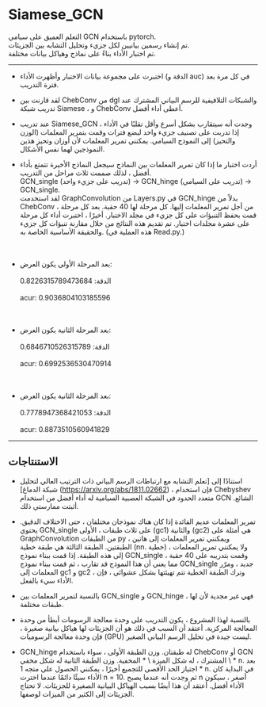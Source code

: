 # Siamese_GCN
التعلم العميق على سيامي GCN باستخدام pytorch. <br>
تم إنشاء رسمين بيانيين لكل جزيء وتحليل التشابه بين الجزيئات. <br>
تم اختبار الأداء بناءً على نماذج وهياكل بيانات مختلفة. <br>

****

* اختبرت على مجموعة بيانات الاختبار وأظهرت الأداء (الدقة و auc) في كل مرة بعد فترة التدريب. <br>

* لقد قارنت بين ChebConv من dgl والشبكات التلافيفية للرسم البياني المشترك عند تدريب شبكة Siamese ، و ChebConv أعطى أداء أفضل. <br>

* عند تدريب Siamese_GCN ، وجدت أنه سيتقارب بشكل أسرع وأقل تقلبًا في الأداء إذا تدربت على تصنيف جزيء واحد لبضع فترات وقمت بتمرير المعلمات (الوزن والتحيز) إلى النموذج السيامي. يمكنني تمرير المعلمات لأن أوزان وتحيز هذين النموذجين لهما نفس الأشكال. <br>

* أردت اختبار ما إذا كان تمرير المعلمات بين النماذج سيجعل النماذج الأخيرة تتمتع بأداء أفضل ، لذلك صممت ثلاث مراحل من التدريب. <br>
GCN_single (تدريب على جزيء واحد) -> GCN_hinge (تدريب على السيامي) -> GCN_single. <br>
لقد استخدمت GraphConvolution من Layers.py في GCN_hinge بدلاً من ChebConv من أجل تمرير المعلمات إليها. كل مرحلة لها 40 حقبة. بعد كل مرحلة ، قمت بحفظ التنبؤات على كل جزيء في مجلد الاختبار. أخيرًا ، اختبرت أداء كل مرحلة على عشرة مجلدات اختبار. تم تقديم هذه النتائج من خلال مقارنة تنبؤات كل جزيء والحقيقة الأساسية الخاصة به. (هذه العملية في Read.py.) <br> <br> <br>

* بعد المرحلة الأولى يكون العرض: <br> <br>
الدقة: 0.8226315789473684 <br> <br>
acur: 0.9036804103185596 <br> <br> <br>

* بعد المرحلة الثانية يكون العرض: <br> <br>
الدقة: 0.6846710526315789 <br> <br>
acur: 0.6992536530470914 <br> <br> <br>

* بعد المرحلة الثانية يكون العرض: <br> <br>
الدقة: 0.7778947368421053 <br> <br>
acur: 0.8873510560941829 <br>

****

## الاستنتاجات

* استنادًا إلى [تعلم التشابه مع ارتباطات الرسم البياني ذات الترتيب العالي لتحليل شبكة الدماغ] (https://arxiv.org/abs/1811.02662) ، فإن استخدام Chebyshev متعدد الحدود في الشبكة العصبية السيامية له أداء أفضل من استخدام GCN الشائع. أثبتت ممارستي ذلك. <br>

* تمرير المعلمات عديم الفائدة إذا كان هناك نموذجان مختلفان ، حتى الاختلاف الدقيق. يحتوي GCN_single على ثلاث طبقات ، الأولى (gc1) والثانية (gc2) هي أمثلة على GraphConvolution من الطبقات py ، ويمكنني تمرير المعلمات إلى هاتين الطبقتين. الطبقة الثالثة هي طبقة خطية (nn. خطية) ، ولا يمكنني تمرير المعلمات إلى هذه الطبقة. إذا قمت ببناء نموذج GCN_single وقمت بتدريبه على 40 حقبة ، مما يعني أن هذا النموذج قد تقارب ، ثم قمت ببناء نموذج GCN_single جديد ، ومرّر المعلمات إلى gc1 و gc2 ، وترك الطبقة الخطية تتم تهيئتها بشكل عشوائي ، فإن الأداء سيء بالفعل. <br>


* بالنسبة لتمرير المعلمات بين GCN_single و GCN_hinge ، فهي غير مجدية لأن لها طبقات مختلفة. <br>

* بالنسبة لهذا المشروع ، يكون التدريب على وحدة معالجة الرسومات أبطأ من وحدة المعالجة المركزية. أعتقد أن السبب في ذلك هو أن الجزيئات لها هياكل بيانية صغيرة ، فإن وحدة معالجة الرسوميات (GPU) ليست جيدة في تحليل الرسم البياني الصغير. <br>

* GCN_hinge له طبقتان. وزن الطبقة الأولى ، سواء باستخدام ChebConv أو GCN المشترك ، له شكل الميزة \ * المخفية. وزن الطبقة الثانية له شكل مخفي \ * n. بعد اجتياز الحد الأقصى للتجميع أخيرًا ، يمكنني الحصول على متجه 1 * n. في البداية كان الأداء سيئًا دائمًا عندما اخترت n = 10. ثم وجدت أنه عندما يصبح n أصغر ، سيكون الأداء أفضل. أعتقد أن هذا أيضًا بسبب الهياكل البيانية الصغيرة للجزيئات. لا تحتاج الجزيئات إلى الكثير من الميزات لوصفها. <br>


